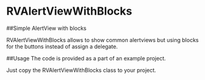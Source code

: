 RVAlertViewWithBlocks
=====================

##Simple AlertView with blocks

RVAlertViewWithBlocks allows to show common alertviews but using blocks for the buttons instead of assign a delegate. 

##Usage
The code is provided as a part of an example project.

Just copy the RVAlertViewWithBlocks class to your project. 




